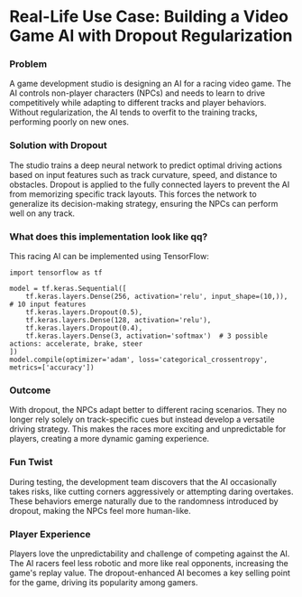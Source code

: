 # Real-Life Use Case: Building a Video Game AI with Dropout Regularization 

### Problem
A game development studio is designing an AI for a racing video game. The AI controls non-player characters (NPCs) and needs to learn to drive competitively while adapting to different tracks and player behaviors. Without regularization, the AI tends to overfit to the training tracks, performing poorly on new ones.

### Solution with Dropout
The studio trains a deep neural network to predict optimal driving actions based on input features such as track curvature, speed, and distance to obstacles. Dropout is applied to the fully connected layers to prevent the AI from memorizing specific track layouts. This forces the network to generalize its decision-making strategy, ensuring the NPCs can perform well on any track.

### What does this implementation look like qq?

This racing AI can be implemented using TensorFlow:

    import tensorflow as tf

    model = tf.keras.Sequential([
        tf.keras.layers.Dense(256, activation='relu', input_shape=(10,)),  # 10 input features
        tf.keras.layers.Dropout(0.5),
        tf.keras.layers.Dense(128, activation='relu'),
        tf.keras.layers.Dropout(0.4),
        tf.keras.layers.Dense(3, activation='softmax')  # 3 possible actions: accelerate, brake, steer
    ])
    model.compile(optimizer='adam', loss='categorical_crossentropy', metrics=['accuracy'])

### Outcome
With dropout, the NPCs adapt better to different racing scenarios. They no longer rely solely on track-specific cues but instead develop a versatile driving strategy. This makes the races more exciting and unpredictable for players, creating a more dynamic gaming experience.

### Fun Twist   
During testing, the development team discovers that the AI occasionally takes risks, like cutting corners aggressively or attempting daring overtakes. These behaviors emerge naturally due to the randomness introduced by dropout, making the NPCs feel more human-like.

### Player Experience
Players love the unpredictability and challenge of competing against the AI. The AI racers feel less robotic and more like real opponents, increasing the game's replay value. The dropout-enhanced AI becomes a key selling point for the game, driving its popularity among gamers.

